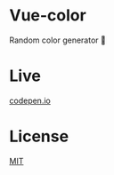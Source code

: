 # Vue-color

Random color generator 🎨

# Live

[codepen.io](https://codepen.io/enotcode/full/OzgWqV/)

# License

[MIT](/LICENSE/)

